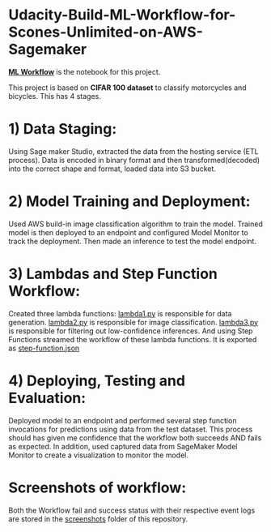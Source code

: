# Udacity-Build-ML-Workflow-for-Scones-Unlimited-on-AWS-Sagemaker
**[ML Workflow](https://github.com/sukruta230901/Udacity-Build-ML-Workflow-for-Scones-Unlimited-on-AWS-Sagemaker/blob/main/ML-workflow-notebook.ipynb)** is the notebook for this project.

This project is based on **CIFAR 100 dataset** to classify motorcycles and bicycles. This has 4 stages.

# 1) Data Staging:
Using Sage maker Studio, extracted the data from the hosting service (ETL process). Data is encoded in binary format and then transformed(decoded) into the correct shape and format, loaded data into S3 bucket.

# 2) Model Training and Deployment:
Used AWS build-in image classification algorithm to train the model. Trained model is then deployed to an endpoint and configured Model Monitor to track the deployment. Then made an inference to test the model endpoint.

# 3) Lambdas and Step Function Workflow:
Created three lambda functions: [lambda1.py](https://github.com/sukruta230901/Udacity-Build-ML-Workflow-for-Scones-Unlimited-on-AWS-Sagemaker/blob/main/lambda_functions/lambda1.py) is responsible for data generation. [lambda2.py](https://github.com/sukruta230901/Udacity-Build-ML-Workflow-for-Scones-Unlimited-on-AWS-Sagemaker/blob/main/lambda_functions/lambda2.py) is responsible for image classification. [lambda3.py](https://github.com/sukruta230901/Udacity-Build-ML-Workflow-for-Scones-Unlimited-on-AWS-Sagemaker/blob/main/lambda_functions/lambda3.py) is responsible for filtering out low-confidence inferences. And using Step Functions streamed the workflow of these lambda functions. It is exported as [step-function.json](https://github.com/sukruta230901/Udacity-Build-ML-Workflow-for-Scones-Unlimited-on-AWS-Sagemaker/blob/main/step_function/step-function.json)

# 4) Deploying, Testing and Evaluation:
Deployed model to an endpoint and performed several step function invocations for predictions using data from the test dataset. This process should has given me confidence that the workflow both succeeds AND fails as expected. In addition, used captured data from SageMaker Model Monitor to create a visualization to monitor the model.

# Screenshots of workflow:
Both the Workflow fail and success status with their respective event logs are stored in the [screenshots](https://github.com/sukruta230901/Udacity-Build-ML-Workflow-for-Scones-Unlimited-on-AWS-Sagemaker/tree/main/screenshots) folder of this repository.
